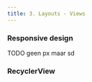 ```yaml
---
title: 3. Layouts - Views
---
```


### Responsive design

TODO geen px maar sd


### RecyclerView


